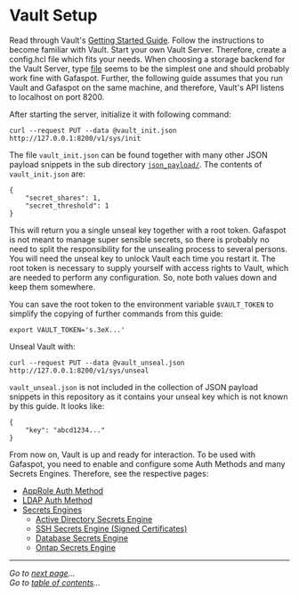 # Vault Setup

Read through Vault's [Getting Started Guide](https://learn.hashicorp.com/vault/). Follow the instructions to become familiar with Vault. Start your own Vault Server. Therefore, create a config.hcl file which fits your needs. When choosing a storage backend for the Vault Server, type [file](https://www.vaultproject.io/docs/configuration/storage/filesystem.html) seems to be the simplest one and should probably work fine with Gafaspot. Further, the following guide assumes that you run Vault and Gafaspot on the same machine, and therefore, Vault's API listens to localhost on port 8200.

After starting the server, initialize it with following command:

    curl --request PUT --data @vault_init.json http://127.0.0.1:8200/v1/sys/init

The file `vault_init.json` can be found together with many other JSON payload snippets in the sub directory [`json_payload/`](json_payload).
The contents of `vault_init.json` are:

    {
        "secret_shares": 1,
        "secret_threshold": 1
    }

This will return you a single unseal key together with a root token. Gafaspot is not meant to manage super sensible secrets, so there is probably no need to split the responsibility for the unsealing process to several persons. You will need the unseal key to unlock Vault each time you restart it. The root token is necessary to supply yourself with access rights to Vault, which are needed to perform any configuration. So, note both values down and keep them somewhere.

You can save the root token to the environment variable `$VAULT_TOKEN` to simplify the copying of further commands from this guide:

    export VAULT_TOKEN='s.3eX...'

Unseal Vault with:

    curl --request PUT --data @vault_unseal.json http://127.0.0.1:8200/v1/sys/unseal

`vault_unseal.json` is not included in the collection of JSON payload snippets in this repository as it contains your unseal key which is not known by this guide. It looks like:

    {
        "key": "abcd1234..."
    }

From now on, Vault is up and ready for interaction. To be used with Gafaspot, you need to enable and configure some Auth Methods and many Secrets Engines. Therefore, see the respective pages:

* [AppRole Auth Method](auth_approle.md)
* [LDAP Auth Method](auth_ldap.md)
* [Secrets Engines](secengs_general.md)
    * [Active Directory Secrets Engine](secengs_ad.md)
    * [SSH Secrets Engine (Signed Certificates)](secengs_ssh.md)
    * [Database Secrets Engine](secengs_database.md)
    * [Ontap Secrets Engine](secengs_ontap.md)

---
*Go to [next page](auth_approle.md)...*  
*Go to [table of contents](README.md)...*